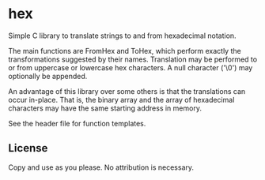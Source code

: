 hex
===

Simple C library to translate strings to and from hexadecimal notation.

The main functions are FromHex and ToHex, which perform exactly the transformations suggested by their names. Translation may be performed to or from uppercase or lowercase hex characters. A null character ('\0') may optionally be appended.

An advantage of this library over some others is that the translations can occur in-place. That is, the binary array and the array of hexadecimal characters may have the same starting address in memory.

See the header file for function templates.

License
-------

Copy and use as you please. No attribution is necessary.
